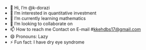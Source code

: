 - 👋 Hi, I’m @k-dorazi
- 👀 I’m interested in quantitative investment
- 🌱 I’m currently learning mathematics
- 💞️ I’m looking to collaborate on 
- 📫 How to reach me Contact on E-mail #kkehdbs17@gmail.com
- 😄 Pronouns: Lazy
- ⚡ Fun fact: I have dry eye syndrome

<!---
k-dorazi/k-dorazi is a ✨ special ✨ repository because its `README.md` (this file) appears on your GitHub profile.
You can click the Preview link to take a look at your changes.
--->
